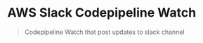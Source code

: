 AWS Slack Codepipeline Watch
============================
> Codepipeline Watch that post updates to slack channel